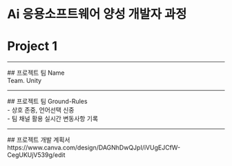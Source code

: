 # **Ai 응용소프트웨어 양성 개발자 과정** <br>
# **Project 1**
<hr>
## 프로젝트 팀 Name <br> 
Team. Unity
<hr>
## 프로젝트 팀 Ground-Rules<br>
- 상호 존중, 언어선택 신중<br>
- 팀 채널 활용 실시간 변동사항 기록<br>
<hr>
## 프로젝트 개발 계획서<br>
  https://www.canva.com/design/DAGNhDwQJpI/iVUgEJCfW-CegUKUjV539g/edit
